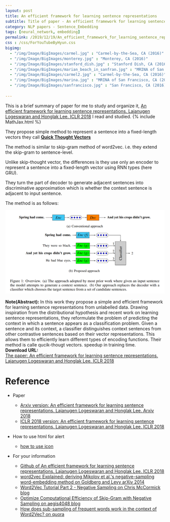 ```yaml
---
layout: post
title: An efficient framework for learning sentence representations
subtitle: Title of paper - An efficient framework for learning sentence representations
category: NLP papers - Sentence_Embedding
tags: [neural_network, embedding]
permalink: /2019/12/19/An_efficient_framework_for_learning_sentence_representations/
css : /css/ForYouTubeByHyun.css
bigimg: 
  - "/img/Image/BigImages/carmel.jpg" : "Carmel-by-the-Sea, CA (2016)"
  - "/img/Image/BigImages/monterey.jpg" : "Monterey, CA (2016)"
  - "/img/Image/BigImages/stanford_dish.jpg" : "Stanford Dish, CA (2016)"
  - "/img/Image/BigImages/marian_beach_in_sanfran.jpg" : "MRINA of San Francisco, CA (2016)"
  - "/img/Image/BigImages/carmel2.jpg" : "Carmel-by-the-Sea, CA (2016)"
  - "/img/Image/BigImages/marina.jpg" : "MRINA of San Francisco, CA (2016)"
  - "/img/Image/BigImages/sanfrancisco.jpg" : "San Francisco, CA (2016)"
  
---
```


This is a brief summary of paper for me to study and organize it, [An efficient framework for learning sentence representations. Lajanugen Logeswaran and Honglak Lee. ICLR 2018](https://openreview.net/forum?id=rJvJXZb0W) I read and studied. 
{% include MathJax.html %}

They propose simple method to represent a sentence into a fixed-length vectors they call **[Quick Thought Vectors](https://github.com/lajanugen/S2V)**

The method is similar to skip-gram method of word2vec. i.e. they extend the skip-gram to sentence-level. 

Unlike skip-thought vector, the differences is they use only an encoder to represent a sentence into a fixed-length vector using RNN types (here GRU). 

They turn the part of decoder to generate adjacent sentences into discriminative approximation which is whether the context sentence is adjacent to input sentence.

The method is as follows:

![Lajanugen Logeswaran and Honglak Lee. ICLR 2018](/img/Image/NaturalLanguageProcessing/NLPLabs/Paper_Investigation/Word2Vec/2019-12-19-An_efficient_framework_for_learning_sentence_representations/quick_thought_vectors1.PNG)

<div class="alert alert-info" role="alert"><i class="fa fa-info-circle"></i> <b>Note(Abstract): </b>
In this work they propose a simple and efficient framework for learning sentence representations from unlabelled data. Drawing inspiration from the distributional hypothesis and recent work on learning sentence representations, they reformulate the problem of predicting the context in which a sentence appears as a classification problem. Given a sentence and its context, a classifier distinguishes context sentences from other contrastive sentences based on their vector representations. This allows them to efficiently learn different types of encoding functions. Their method is calle qucik-thougt vectors.
speedup in training time.
</div>
    
<div class="alert alert-success" role="alert"><i class="fa fa-paperclip fa-lg"></i> <b>Download URL: </b><br>
  <a href="https://openreview.net/forum?id=rJvJXZb0W">The paper: An efficient framework for learning sentence representations. Lajanugen Logeswaran and Honglak Lee. ICLR 2018</a>
</div>

# Reference 

- Paper 
  - [Arxiv version: An efficient framework for learning sentence representations. Lajanugen Logeswaran and Honglak Lee. Arxiv 2018](https://arxiv.org/abs/1803.02893)
  - [ICLR 2018 version: An efficient framework for learning sentence representations. Lajanugen Logeswaran and Honglak Lee. ICLR 2018](https://openreview.net/forum?id=rJvJXZb0W)
  
- How to use html for alert
  - [how to use icon](http://idratherbewriting.com/documentation-theme-jekyll/mydoc_icons.html)
    
- For your information
  - [Github of An efficient framework for learning sentence representations. Lajanugen Logeswaran and Honglak Lee. ICLR 2018](https://github.com/lajanugen/S2V)
  - [word2vec Explained: deriving Mikolov et al.'s negative-sampling word-embedding method on Goldberg and Levy arXiv 2014](https://arxiv.org/abs/1402.3722)
  - [Word2Vec Tutorial Part 2 - Negative Sampling on Chris McCormick blog](http://mccormickml.com/2017/01/11/word2vec-tutorial-part-2-negative-sampling/)
  - [Optimize Computational Efficiency of Skip-Gram with Negative Sampling on aegis4048 blog](https://aegis4048.github.io/optimize_computational_efficiency_of_skip-gram_with_negative_sampling#fig1)
  - [How does sub-sampling of frequent words work in the context of Word2Vec? on quora](https://www.quora.com/How-does-sub-sampling-of-frequent-words-work-in-the-context-of-Word2Vec)





























